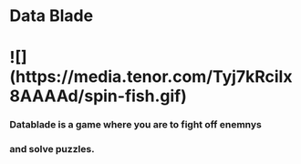 <H1>    Data Blade<H1>
![](https://media.tenor.com/Tyj7kRcilx8AAAAd/spin-fish.gif)
 
 <H3> Datablade is a game where you are to fight off enemnys<h3>
   <h3> and solve puzzles.<h3>
